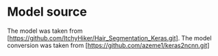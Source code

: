# Model source
The model was taken from [https://github.com/ItchyHiker/Hair_Segmentation_Keras.git].
The model conversion was taken from [https://github.com/azeme1/keras2ncnn.git]
